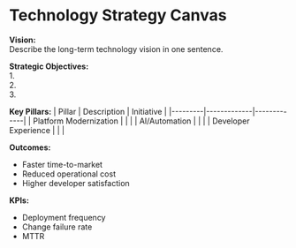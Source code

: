 # Technology Strategy Canvas

**Vision:**  
Describe the long-term technology vision in one sentence.

**Strategic Objectives:**  
1.  
2.  
3.  

**Key Pillars:**
| Pillar | Description | Initiative |
|---------|-------------|-------------|
| Platform Modernization | | |
| AI/Automation | | |
| Developer Experience | | |

**Outcomes:**
- Faster time-to-market  
- Reduced operational cost  
- Higher developer satisfaction  

**KPIs:**
- Deployment frequency  
- Change failure rate  
- MTTR  
